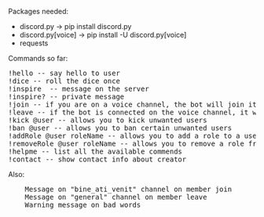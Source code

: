 Packages needed:

* discord.py -> pip install discord.py
* discord.py[voice] -> pip install -U discord.py[voice]
* requests

Commands so far:

<pre>
!hello -- say hello to user
!dice -- roll the dice once
!inspire  -- message on the server
!inspire? -- private message
!join -- if you are on a voice channel, the bot will join it
!leave -- if the bot is connected on the voice channel, it will leave it
!kick @user -- allows you to kick unwanted users
!ban @user -- allows you to ban certain unwanted users
!addRole @user roleName -- allows you to add a role to a user
!removeRole @user roleName -- allows you to remove a role from a user
!helpme -- list all the available commends
!contact -- show contact info about creator
</pre>

Also:

<pre>
    Message on "bine_ati_venit" channel on member join
    Message on "general" channel on member leave
    Warning message on bad words
</pre>
